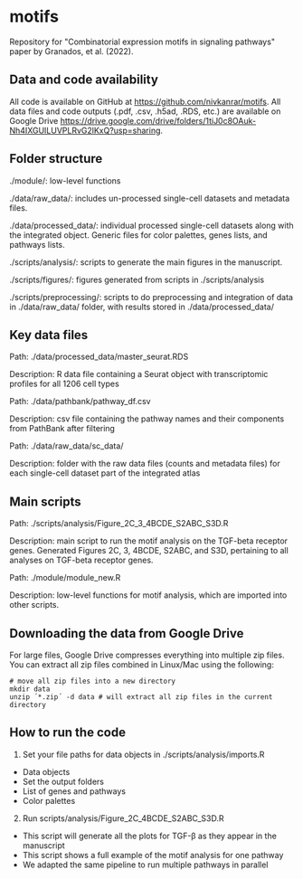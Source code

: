 # motifs
Repository for "Combinatorial expression motifs in signaling pathways" paper by Granados, et al. (2022).

## Data and code availability

All code is available on GitHub at https://github.com/nivkanrar/motifs.
All data files and code outputs (.pdf, .csv, .h5ad, .RDS, etc.) are available on Google Drive https://drive.google.com/drive/folders/1tiJ0c8OAuk-Nh4IXGUILUVPLRvG2lKxQ?usp=sharing. 

## Folder structure 

./module/: low-level functions 

./data/raw_data/: includes un-processed single-cell datasets and metadata files. 

./data/processed_data/: individual processed single-cell datasets along with the integrated object. Generic files for color palettes, genes lists, and pathways lists.

./scripts/analysis/: scripts to generate the main figures in the manuscript.

./scripts/figures/: figures generated from scripts in ./scripts/analysis

./scripts/preprocessing/: scripts to do preprocessing and integration of data in ./data/raw_data/ folder, with results stored in ./data/processed_data/
## Key data files 

Path: ./data/processed_data/master_seurat.RDS 

Description: R data file containing a Seurat object with transcriptomic profiles for all 1206 cell types

Path: ./data/pathbank/pathway_df.csv

Description: csv file containing the pathway names and their components from PathBank after filtering

Path: ./data/raw_data/sc_data/

Description: folder with the raw data files (counts and metadata files) for each single-cell dataset part of the integrated atlas

## Main scripts 

Path: ./scripts/analysis/Figure_2C_3_4BCDE_S2ABC_S3D.R

Description: main script to run the motif analysis on the TGF-beta receptor genes. Generated Figures 2C, 3, 4BCDE, S2ABC, and S3D, pertaining to all analyses on TGF-beta receptor genes.

Path: ./module/module_new.R

Description: low-level functions for motif analysis, which are imported into other scripts. 

## Downloading the data from Google Drive
For large files, Google Drive compresses everything into multiple zip files. You can extract all zip files combined in Linux/Mac using the following: 
```
# move all zip files into a new directory
mkdir data
unzip ´*.zip´ -d data # will extract all zip files in the current directory
```

## How to run the code 
1. Set your file paths for data objects in ./scripts/analysis/imports.R 
- Data objects 
- Set the output folders 
- List of genes and pathways 
- Color palettes 

2. Run scripts/analysis/Figure_2C_4BCDE_S2ABC_S3D.R
- This script will generate all the plots for TGF-β as they appear in the manuscript
- This script shows a full example of the motif analysis for one pathway
- We adapted the same pipeline to run multiple pathways in parallel
